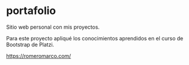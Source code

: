 # portafolio
Sitio web personal con mis proyectos.

Para este proyecto apliqué los conocimientos aprendidos en el curso de Bootstrap de Platzi. 

https://romeromarco.com/
